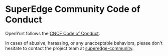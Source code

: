 # SuperEdge  Community Code of Conduct

OpenYurt follows the [CNCF Code of Conduct](https://github.com/cncf/foundation/blob/master/code-of-conduct.md).

In cases of abusive, harassing, or any unacceptable behaviors, please don't hesitate to contact the project team at [superedge-community](https://join.slack.com/t/superedge-workspace/shared_invite/zt-k1kekpdz-jih6w8RByoylnfTmCTZpkA).
